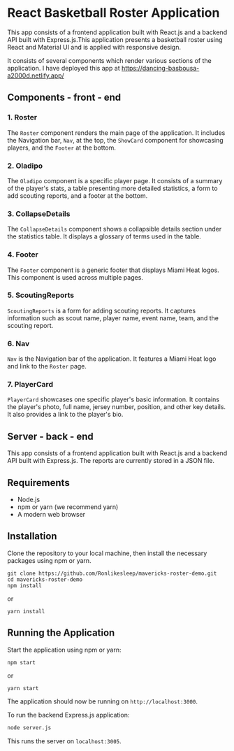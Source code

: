 # React Basketball Roster Application

This app consists of a frontend application built with React.js and a backend API built with Express.js.This application presents a basketball roster using React and Material UI and is applied with responsive design. 

It consists of several components which render various sections of the application. I have deployed this app at https://dancing-basbousa-a2000d.netlify.app/

## Components - front - end

### 1. Roster

The `Roster` component renders the main page of the application. It includes the Navigation bar, `Nav`, at the top, the `ShowCard` component for showcasing players, and the `Footer` at the bottom.

### 2. Oladipo

The `Oladipo` component is a specific player page. It consists of a summary of the player's stats, a table presenting more detailed statistics, a form to add scouting reports, and a footer at the bottom.

### 3. CollapseDetails

The `CollapseDetails` component shows a collapsible details section under the statistics table. It displays a glossary of terms used in the table. 

### 4. Footer

The `Footer` component is a generic footer that displays Miami Heat logos. This component is used across multiple pages.

### 5. ScoutingReports

`ScoutingReports` is a form for adding scouting reports. It captures information such as scout name, player name, event name, team, and the scouting report.

### 6. Nav

`Nav` is the Navigation bar of the application. It features a Miami Heat logo and link to the `Roster` page.

### 7. PlayerCard

`PlayerCard` showcases one specific player's basic information. It contains the player's photo, full name, jersey number, position, and other key details. It also provides a link to the player's bio.

## Server - back - end

This app consists of a frontend application built with React.js and a backend API built with Express.js. The reports are currently stored in a JSON file.

## Requirements

- Node.js
- npm or yarn (we recommend yarn)
- A modern web browser

## Installation

Clone the repository to your local machine, then install the necessary packages using npm or yarn.

```
git clone https://github.com/Ronlikesleep/mavericks-roster-demo.git
cd mavericks-roster-demo
npm install
```
or
```
yarn install
```

## Running the Application

Start the application using npm or yarn:

```
npm start
```
or
```
yarn start
```

The application should now be running on `http://localhost:3000`.

To run the backend Express.js application:

```bash
node server.js
```

This runs the server on `localhost:3005`.

